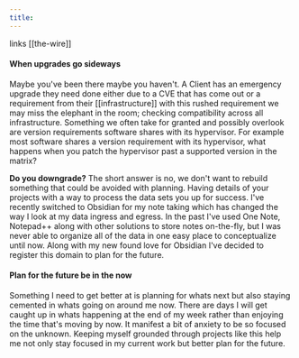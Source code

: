```yaml
---
title: 
---
```

links [[the-wire]]
#### When upgrades go sideways

Maybe you've been there maybe you haven't. A Client has an emergency upgrade they need done either due to a CVE that has come out or a requirement from their [[infrastructure]] with this rushed requirement we may miss the elephant in the room; checking compatibility across all infrastructure. Something we often take for granted and possibly overlook are version requirements software shares with its hypervisor. For example most software shares a version requirement with its hypervisor, what happens when you patch the hypervisor past a supported version in the matrix? 

**Do you downgrade?** 
The short answer is no, we don't want to rebuild something that could be avoided with planning. Having details of your projects with a way to process the data sets you up for success. I've recently switched to Obsidian for my note taking which has changed the way I look at my data ingress and egress. In the past I've used One Note, Notepad++ along with other solutions to store notes on-the-fly, but I was never able to organize all of the data in one easy place to conceptualize until now. Along with my new found love for Obsidian I've decided to register this domain to plan for the future. 

#### Plan for the future be in the now
Something I need to get better at is planning for whats next but also staying cemented in whats going on around me now. There are days I will get caught up in whats happening at the end of my week rather than enjoying the time that's moving by now. It manifest a bit of anxiety to be so focused on the unknown. Keeping myself grounded through projects like this help me not only stay focused in my current work but better plan for the future. 
